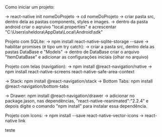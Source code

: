 Como iniciar um projeto:

-> react-native init nomeDoProjeto
-> cd nomeDoProjeto
-> criar pasta src, dentro dela as pastas components, styles e images.
-> dentro da pasta android criar o aqruivo "local.properties" e acrescentar "C:\\Users\\sheldora\\AppData\\Local\\Android\\sdk"

Projeto com SQLite:
-> npm install react-native-sqlite-storage --save
-> habilitar promises (é tipo um try catch): 
-> criar a pasta src, dentro dela as pastas DataBase e "Models"
-> dentro de DataBase criar o arquivo "ItemDataBase" e adicionar as configurações iniciais (olhar no arquivo)

Projeto com telas (navigation):
-> npm install @react-navigation/native
-> npm install react-native-screens react-native-safe-area-context


-> Stack: npm install @react-navigation/stack
-> Bottom Tabs: npm install @react-navigation/bottom-tabs

-> Drawer: npm install @react-navigation/drawer
-> adicionar no package.jason, nas dependências, "react-native-reanimated":"2.2.4" e depois digite o comando "npm install" para instalar essa dependência.

Projeto com Icons:
-> npm install --save react-native-vector-icons
-> react-native link 

teste